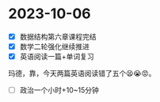 # 2023-10-06

* [X] 数据结构第六章课程完结
* [X] 数学二轮强化继续推进
* [X] 英语阅读一篇+单词复习

玛德，靠，今天两篇英语阅读错了五个😫😭😡。

* [ ] 政治一个小时+10~15分钟
